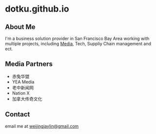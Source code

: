 # dotku.github.io

## About Me

I'm a business solution provider in San Francisco Bay Area working with multiple projects, 
including [Media](/marketing), Tech, Suppliy Chain management and ect.

## Media Partners

* 赤兔华盟
* YEA Media
* 老中新闻网
* Nation X
* 加拿大传奇文化

## Contact

email me at [weijingjaylin@gmail.com](mailto:weijingjaylin@gmail.com)
